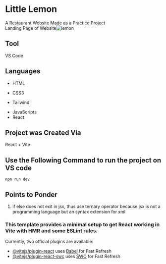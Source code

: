# Little Lemon
A Restaurant Website Made as a Practice Project <br>
Landing Page of Website![lemon](https://github.com/Burhan-Ahmed/Little-Lemon/assets/92679045/24594da3-72e8-44e5-89e6-1f4f28c7d2f0)

## Tool
VS Code
## Languages
- HTML
* CSS3
+ Tailwind
- JavaScripts
- React

## Project was Created Via
React + Vite

## Use the Following Command to run the project on VS code
`npm run dev`

## Points to Ponder
1. if else does not exit in jsx, thus use ternary operator because jsx is not a programming language but an syntax extension for xml


### This template provides a minimal setup to get React working in Vite with HMR and some ESLint rules.

Currently, two official plugins are available:

- [@vitejs/plugin-react](https://github.com/vitejs/vite-plugin-react/blob/main/packages/plugin-react/README.md) uses [Babel](https://babeljs.io/) for Fast Refresh
- [@vitejs/plugin-react-swc](https://github.com/vitejs/vite-plugin-react-swc) uses [SWC](https://swc.rs/) for Fast Refresh

